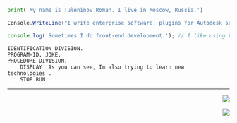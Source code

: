 ```Python
print('My name is Tuleninov Roman. I live in Moscow, Russia.') 
```
```c#
Console.WriteLine("I write enterprise software, plugins for Autodesk software and Windows clients applications.");
```
```JavaScript
console.log('Sometimes I do front-end development.'); // I like using VanillaJS without frameworks and libraries
```

```COBOL
IDENTIFICATION DIVISION.
PROGRAM-ID. JOKE.
PROCEDURE DIVISION.
    DISPLAY 'As you can see, Im also trying to learn new technologies'.
    STOP RUN.
```
---
<p align="right">
  <a href="https://skillicons.dev">
    <img src="https://skillicons.dev/icons?i=cs,py,dotnet,autocad,unity,godot,git" />
  </a>
</p>
<p align="right">
  <a href="https://skillicons.dev">
    <img src="https://skillicons.dev/icons?i=js,nodejs,selenium,html,css,sass,less,md" />
  </a>
</p>
